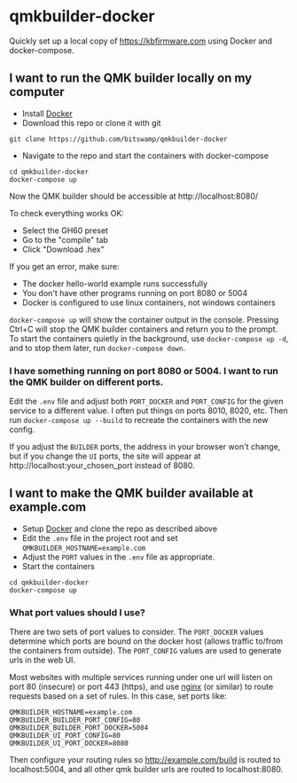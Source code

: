 # qmkbuilder-docker

Quickly set up a local copy of https://kbfirmware.com using Docker and docker-compose.

## I want to run the QMK builder locally on my computer

* Install [Docker](https://www.docker.com/get-started)
* Download this repo or clone it with git
```
git clone https://github.com/bitswamp/qmkbuilder-docker
```
* Navigate to the repo and start the containers with docker-compose
```
cd qmkbuilder-docker
docker-compose up
```

Now the QMK builder should be accessible at http://localhost:8080/

To check everything works OK:

* Select the GH60 preset
* Go to the "compile" tab
* Click "Download .hex"

If you get an error, make sure:

* The docker hello-world example runs successfully
* You don't have other programs running on port 8080 or 5004
* Docker is configured to use linux containers, not windows containers

`docker-compose up` will show the container output in the console. Pressing Ctrl+C will stop the QMK builder containers and return you to the prompt. To start the containers quietly in the background, use `docker-compose up -d`, and to stop them later, run `docker-compose down`.

### I have something running on port 8080 or 5004. I want to run the QMK builder on different ports.

Edit the `.env` file and adjust both `PORT_DOCKER` and `PORT_CONFIG` for the given service to a different value. I often put things on ports 8010, 8020, etc. Then run `docker-compose up --build` to recreate the containers with the new config.

If you adjust the `BUILDER` ports, the address in your browser won't change, but if you change the `UI` ports, the site will appear at http://localhost:your_chosen_port instead of 8080.

## I want to make the QMK builder available at example.com

* Setup [Docker](https://www.docker.com/get-started) and clone the repo as described above
* Edit the `.env` file in the project root and set `QMKBUILDER_HOSTNAME=example.com`
* Adjust the `PORT` values in the `.env` file as appropriate.
* Start the containers
```
cd qmkbuilder-docker
docker-compose up
```

### What port values should I use?

There are two sets of port values to consider. The `PORT_DOCKER` values determine which ports are bound on the docker host (allows traffic to/from the containers from outside). The `PORT_CONFIG` values are used to generate urls in the web UI.

Most websites with multiple services running under one url will listen on port 80 (insecure) or port 443 (https), and use [nginx](https://nginx.org/en/) (or similar) to route requests based on a set of rules. In this case, set ports like:

```
QMKBUILDER_HOSTNAME=example.com
QMKBUILDER_BUILDER_PORT_CONFIG=80
QMKBUILDER_BUILDER_PORT_DOCKER=5004
QMKBUILDER_UI_PORT_CONFIG=80
QMKBUILDER_UI_PORT_DOCKER=8080
```

Then configure your routing rules so http://example.com/build is routed to localhost:5004, and all other qmk builder urls are routed to localhost:8080.
